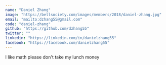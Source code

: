 ```yaml
---
name: "Daniel Zhang"
image: "https://bellsociety.com/images/members/2018/daniel-zhang.jpg"
email: "mailto:dzhang55@gmail.com"
code: "daniel-zhang"
github: "https://github.com/dzhang55"
twitter: ""
linkedin: "https://linkedin.com/in/danielzhang55"
facebook: "https://facebook.com/danielzhang55"
---
```

I like math please don't take my lunch money
